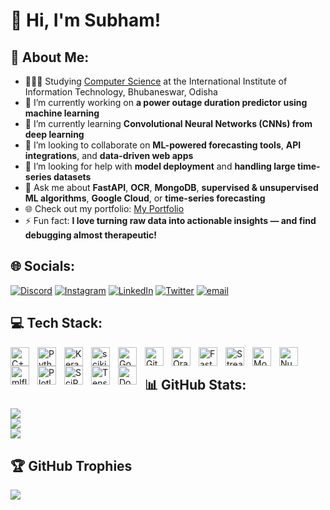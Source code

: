 # 👋 Hi, I'm Subham!
## 💫 About Me:
- 👩🏻‍🎓 Studying [Computer Science](https://www.iiit-bh.ac.in/) at the International Institute of Information Technology, Bhubaneswar, Odisha  
- 🔭 I’m currently working on **a power outage duration predictor using machine learning**  
- 🌱 I’m currently learning **Convolutional Neural Networks (CNNs) from deep learning**  
- 👯 I’m looking to collaborate on **ML-powered forecasting tools**, **API integrations**, and **data-driven web apps**  
- 🤔 I’m looking for help with **model deployment** and **handling large time-series datasets**  
- 💬 Ask me about **FastAPI**, **OCR**, **MongoDB**, **supervised & unsupervised ML algorithms**, **Google Cloud**, or **time-series forecasting**  
- 🌐 Check out my portfolio: [My Portfolio](https://strategizeand-plan.my.canva.site/subham-mohanty-portfolio-website)  
- ⚡ Fun fact: **I love turning raw data into actionable insights — and find debugging almost therapeutic!**  




## 🌐 Socials:
[![Discord](https://img.shields.io/badge/Discord-%237289DA.svg?logo=discord&logoColor=white)](https://discord.gg/subham_mohanty_05) [![Instagram](https://img.shields.io/badge/Instagram-%23E4405F.svg?logo=Instagram&logoColor=white)](https://instagram.com/mohanty_subham.05) [![LinkedIn](https://img.shields.io/badge/LinkedIn-%230077B5.svg?logo=linkedin&logoColor=white)](https://linkedin.com/in/www.linkedin.com/in/subham-mohanty-3a1805316) [![Twitter](https://img.shields.io/badge/X-black.svg?logo=X&logoColor=white)](https://x.com/@subh_am05) [![email](https://img.shields.io/badge/Email-D14836?logo=gmail&logoColor=white)](mailto:subhamomm836@gmail.com) 

## 💻 Tech Stack:
<img align="left" alt="C++" width="30px" style="padding-right:10px;" src="https://cdn.jsdelivr.net/gh/devicons/devicon/icons/cplusplus/cplusplus-original.svg" />
<img align="left" alt="Python" width="30px" style="padding-right:10px;" src="https://cdn.jsdelivr.net/gh/devicons/devicon/icons/python/python-original.svg" />
<img align="left" alt="Keras" width="30px" style="padding-right:10px;" src="https://cdn.simpleicons.org/keras/D00000" />
<img align="left" alt="scikit-learn" width="30px" style="padding-right:10px;" src="https://cdn.simpleicons.org/scikitlearn/F7931E" />
<img align="left" alt="Google Cloud" width="30px" style="padding-right:10px;" src="https://cdn.jsdelivr.net/gh/devicons/devicon/icons/googlecloud/googlecloud-original.svg" />
<img align="left" alt="Git" width="30px" style="padding-right:10px;" src="https://cdn.jsdelivr.net/gh/devicons/devicon/icons/git/git-original.svg" />
<img align="left" alt="Oracle" width="30px" style="padding-right:10px;" src="https://cdn.jsdelivr.net/gh/devicons/devicon/icons/oracle/oracle-original.svg" />
<img align="left" alt="FastAPI" width="30px" style="padding-right:10px;" src="https://cdn.simpleicons.org/fastapi/009688" />
<img align="left" alt="Streamlit" width="30px" style="padding-right:10px;" src="https://cdn.simpleicons.org/streamlit/FF4B4B" />
<img align="left" alt="MongoDB" width="30px" style="padding-right:10px;" src="https://cdn.jsdelivr.net/gh/devicons/devicon/icons/mongodb/mongodb-original.svg" />
<img align="left" alt="NumPy" width="30px" style="padding-right:10px;" src="https://cdn.simpleicons.org/numpy/013243" />
<img align="left" alt="mlflow" width="30px" style="padding-right:10px;" src="https://cdn.simpleicons.org/mlflow/0194E2" />
<img align="left" alt="Plotly" width="30px" style="padding-right:10px;" src="https://cdn.simpleicons.org/plotly/3F4F75" />
<img align="left" alt="SciPy" width="30px" style="padding-right:10px;" src="https://cdn.simpleicons.org/scipy/8CAAE6" />
<img align="left" alt="TensorFlow" width="30px" style="padding-right:10px;" src="https://cdn.jsdelivr.net/gh/devicons/devicon/icons/tensorflow/tensorflow-original.svg" />
<img align="left" alt="Docker" width="30px" style="padding-right:10px;" src="https://cdn.jsdelivr.net/gh/devicons/devicon/icons/docker/docker-original.svg" />
<br />


## 📊 GitHub Stats:
![](https://github-readme-stats.vercel.app/api?username=subham-28&theme=dark&hide_border=false&include_all_commits=false&count_private=false)<br/>
![](https://nirzak-streak-stats.vercel.app/?user=subham-28&theme=dark&hide_border=false)<br/>
![](https://github-readme-stats.vercel.app/api/top-langs/?username=subham-28&theme=dark&hide_border=false&include_all_commits=false&count_private=false&layout=compact)


## 🏆 GitHub Trophies
![](https://github-profile-trophy.vercel.app/?username=subham-28&theme=radical&no-frame=false&no-bg=false&margin-w=4)





<!-- Proudly created with GPRM ( https://gprm.itsvg.in ) -->
